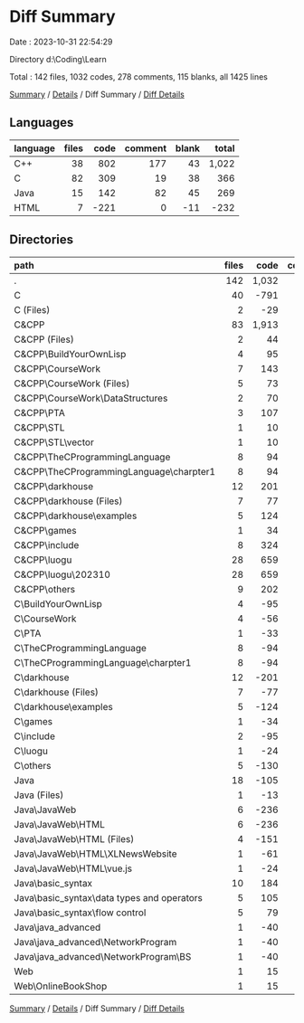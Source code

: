 # Diff Summary

Date : 2023-10-31 22:54:29

Directory d:\\Coding\\Learn

Total : 142 files,  1032 codes, 278 comments, 115 blanks, all 1425 lines

[Summary](results.md) / [Details](details.md) / Diff Summary / [Diff Details](diff-details.md)

## Languages
| language | files | code | comment | blank | total |
| :--- | ---: | ---: | ---: | ---: | ---: |
| C++ | 38 | 802 | 177 | 43 | 1,022 |
| C | 82 | 309 | 19 | 38 | 366 |
| Java | 15 | 142 | 82 | 45 | 269 |
| HTML | 7 | -221 | 0 | -11 | -232 |

## Directories
| path | files | code | comment | blank | total |
| :--- | ---: | ---: | ---: | ---: | ---: |
| . | 142 | 1,032 | 278 | 115 | 1,425 |
| C | 40 | -791 | -44 | -90 | -925 |
| C (Files) | 2 | -29 | 0 | -2 | -31 |
| C&CPP | 83 | 1,913 | 277 | 173 | 2,363 |
| C&CPP (Files) | 2 | 44 | 0 | 1 | 45 |
| C&CPP\\BuildYourOwnLisp | 4 | 95 | 6 | 22 | 123 |
| C&CPP\\CourseWork | 7 | 143 | 22 | 23 | 188 |
| C&CPP\\CourseWork (Files) | 5 | 73 | 0 | 4 | 77 |
| C&CPP\\CourseWork\\DataStructures | 2 | 70 | 22 | 19 | 111 |
| C&CPP\\PTA | 3 | 107 | 28 | 5 | 140 |
| C&CPP\\STL | 1 | 10 | 0 | 1 | 11 |
| C&CPP\\STL\\vector | 1 | 10 | 0 | 1 | 11 |
| C&CPP\\TheCProgrammingLanguage | 8 | 94 | 6 | 11 | 111 |
| C&CPP\\TheCProgrammingLanguage\\charpter1 | 8 | 94 | 6 | 11 | 111 |
| C&CPP\\darkhouse | 12 | 201 | 6 | 22 | 229 |
| C&CPP\\darkhouse (Files) | 7 | 77 | 1 | 14 | 92 |
| C&CPP\\darkhouse\\examples | 5 | 124 | 5 | 8 | 137 |
| C&CPP\\games | 1 | 34 | 0 | 2 | 36 |
| C&CPP\\include | 8 | 324 | 0 | 30 | 354 |
| C&CPP\\luogu | 28 | 659 | 192 | 36 | 887 |
| C&CPP\\luogu\\202310 | 28 | 659 | 192 | 36 | 887 |
| C&CPP\\others | 9 | 202 | 17 | 20 | 239 |
| C\\BuildYourOwnLisp | 4 | -95 | -6 | -22 | -123 |
| C\\CourseWork | 4 | -56 | 0 | -2 | -58 |
| C\\PTA | 1 | -33 | -6 | -4 | -43 |
| C\\TheCProgrammingLanguage | 8 | -94 | -6 | -11 | -111 |
| C\\TheCProgrammingLanguage\\charpter1 | 8 | -94 | -6 | -11 | -111 |
| C\\darkhouse | 12 | -201 | -6 | -22 | -229 |
| C\\darkhouse (Files) | 7 | -77 | -1 | -14 | -92 |
| C\\darkhouse\\examples | 5 | -124 | -5 | -8 | -137 |
| C\\games | 1 | -34 | 0 | -2 | -36 |
| C\\include | 2 | -95 | -3 | -12 | -110 |
| C\\luogu | 1 | -24 | 0 | -1 | -25 |
| C\\others | 5 | -130 | -17 | -12 | -159 |
| Java | 18 | -105 | 45 | 32 | -28 |
| Java (Files) | 1 | -13 | 0 | 0 | -13 |
| Java\\JavaWeb | 6 | -236 | 0 | -11 | -247 |
| Java\\JavaWeb\\HTML | 6 | -236 | 0 | -11 | -247 |
| Java\\JavaWeb\\HTML (Files) | 4 | -151 | 0 | -8 | -159 |
| Java\\JavaWeb\\HTML\\XLNewsWebsite | 1 | -61 | 0 | -3 | -64 |
| Java\\JavaWeb\\HTML\\vue.js | 1 | -24 | 0 | 0 | -24 |
| Java\\basic_syntax | 10 | 184 | 51 | 46 | 281 |
| Java\\basic_syntax\\data types and operators | 5 | 105 | 23 | 28 | 156 |
| Java\\basic_syntax\\flow control | 5 | 79 | 28 | 18 | 125 |
| Java\\java_advanced | 1 | -40 | -6 | -3 | -49 |
| Java\\java_advanced\\NetworkProgram | 1 | -40 | -6 | -3 | -49 |
| Java\\java_advanced\\NetworkProgram\\BS | 1 | -40 | -6 | -3 | -49 |
| Web | 1 | 15 | 0 | 0 | 15 |
| Web\\OnlineBookShop | 1 | 15 | 0 | 0 | 15 |

[Summary](results.md) / [Details](details.md) / Diff Summary / [Diff Details](diff-details.md)